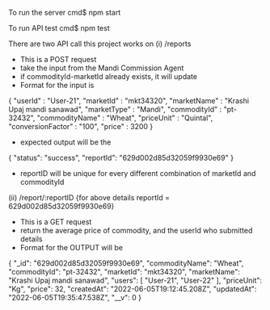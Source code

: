 To run the server
cmd$ npm start

To run API test
cmd$ npm test

There are two API call this project works on
(i) /reports

-   This is a POST request
-   take the input from the Mandi Commission Agent
-   if commodityId-marketId already exists, it will update
-   Format for the input is

{
"userId" : "User-21",
"marketId" : "mkt34320",
"marketName" : "Krashi Upaj mandi sanawad",
"marketType" : "Mandi",
"commodityId" : "pt-32432",
"commodityName" : "Wheat",
"priceUnit" : "Quintal",
"conversionFactor" : "100",
"price" : 3200
}

-   expected output will be the

{
"status": "success",
"reportId": "629d002d85d32059f9930e69"
}

-   reportID will be unique for every different combination of
    marketId and commodityId

(ii) /report/:reportID {for above details reportId = 629d002d85d32059f9930e69}

-   This is a GET request
-   return the average price of commodity, and the userId who submitted details
-   Format for the OUTPUT will be

{
"\_id": "629d002d85d32059f9930e69",
"commodityName": "Wheat",
"commodityId": "pt-32432",
"marketId": "mkt34320",
"marketName": "Krashi Upaj mandi sanawad",
"users": [
"User-21",
"User-22"
],
"priceUnit": "Kg",
"price": 32,
"createdAt": "2022-06-05T19:12:45.208Z",
"updatedAt": "2022-06-05T19:35:47.538Z",
"\_\_v": 0
}
